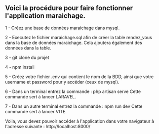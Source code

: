 Voici la procédure pour faire fonctionner l'application maraichage.
--------------------------------------------------------------------

1 - Créez une base de données maraichage dans mysql.

2 - Executez le fichier maraichage.sql afin de créer la table rendez_vous dans la base de données maraichage.
Cela ajoutera également des données dans la table.

3 - git clone du projet

4 - npm install

5 - Créez votre fichier .env qui contient le nom de la BDD, ainsi que votre username et password pour y accéder (ceux de mysql).

6 - Dans un terminal entrez la commande : php artisan serve
Cette commande sert à lancer LARAVEL.

7 - Dans un autre terminal entrez la commande : npm run dev
Cette commande sert à lancer VITE.

Voila, vous devez pouvoir accéder à l'application dans votre navigateur à l'adresse suivante : http://localhost:8000/
